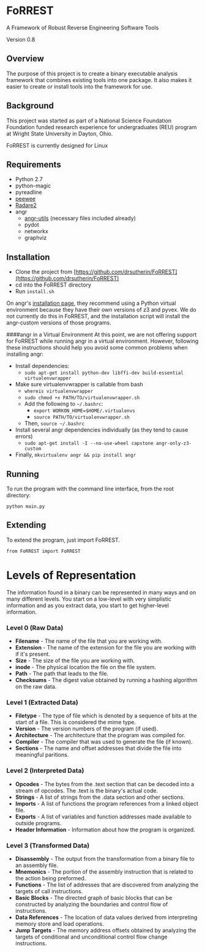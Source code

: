 # FoRREST
A Framework of Robust Reverse Engineering Software Tools

Version 0.8

## Overview
The purpose of this project is to create a binary executable analysis framework that
combines existing tools into one package. It also makes it easier to create or
install tools into the framework for use.

## Background
This project was started as part of a National Science Foundation Foundation funded research experience for undergraduates (REU) program at Wright State University in Dayton, Ohio.

FoRREST is currently designed for Linux

## Requirements
* Python 2.7
* python-magic
* pyreadline
* [peewee](https://github.com/coleifer/peewee)
* [Radare2](https://github.com/radare/radare2)
* angr
  * [angr-utils](https://github.com/axt/angr-utils) \(necessary files included already\)
  * pydot
  * networkx
  * graphviz

## Installation
* Clone the project from [https://github.com/drsutherin/FoRREST](https://github.com/drsutherin/FoRREST)
* cd into the FoRREST directory
* Run ```install.sh```

On angr's [installation page](http://docs.angr.io/INSTALL.html), they recommend using a Python virtual environment because they have their own versions of z3 and pyvex.  We do not currently do this in FoRREST, and the installation script will install the angr-custom versions of those programs.

####angr in a Virtual Environment
At this point, we are not offering support for FoRREST while running angr in a virtual environment.  However, following these instructions should help you avoid some common problems when installing angr:
* Install dependencies:
  * ```sudo apt-get install python-dev libffi-dev build-essential virtualenvwrapper```
* Make sure virtualenvwrapper is callable from bash
  * ```whereis virtualenvwrapper```
  * ```sudo chmod +x PATH/TO/virtualenvwrapper.sh```
  * Add the following to ```~/.bashrc```:
    * ```export WORKON_HOME=$HOME/.virtualenvs```
    * ```source PATH/TO/virtualenvwrapper.sh```
  * Then, ```source ~/.bashrc```
* Install several angr dependencies individually (as they tend to cause errors)
  * ```sudo apt-get install -I --no-use-wheel capstone angr-only-z3-custom```
* Finally, ```mkvirtualenv angr && pip install angr```


## Running
To run the program with the command line interface, from the root directory:

```
python main.py
```

## Extending
To extend the program, just import FoRREST.

```
from FoRREST import FoRREST
```

# Levels of Representation

The information found in a binary can be represented in many ways and on
many different levels. You start on a low-level with very simplistic information
and as you extract data, you start to get higher-level information.

### Level 0 (Raw Data)

* **Filename** - The name of the file that you are working with.
* **Extension** - The name of the extension for the file you are working with
if it's present.
* **Size** - The size of the file you are working with.
* **inode** - The physical location the file on the file system.
* **Path** - The path that leads to the file.
* **Checksums** - The digest value obtained by running a hashing algorithm on
the raw data.

### Level 1 (Extracted Data)

* **Filetype** - The type of file which is denoted by a sequence of bits at the 
start of a file. This is considered the mime type.
* **Version** - The version numbers of the program (if used).
* **Architecture** - The architecture that the program was compiled for.
* **Compiler** - The compiler that was used to generate the file (if known).
* **Sections** - The name and offset addresses that divide the file into
meaningful paritions.

### Level 2 (Interpreted Data)

* **Opcodes** - The bytes from the .text section that can be decoded into a 
stream of opcodes. The .text is the binary's actual code.
* **Strings** - A list of strings from the .data section and other sections.
* **Imports** - A list of functions the program references from a linked
object file.
* **Exports** - A list of variables and function addresses made available to
outside programs.
* **Header Information** - Information about how the program is organized.

### Level 3 (Transformed Data)

* **Disassembly** - The output from the transformation from a binary file
to an assembly file.
* **Mnemonics** - The portion of the assembly instruction that is related
to the action being preformed.
* **Functions** - The list of addresses that are discovered from analyzing the
targets of call instructions.
* **Basic Blocks** - The directed graph of basic blocks that can be constructed
by analyzing the boundaries and control flow of instructions.
* **Data References** - The location of data values derived from interpreting
memory store and load operations.
* **Jump Targets** - The memory address offsets obtained by analyzing the
targets of conditional and unconditional control flow change instructions.
